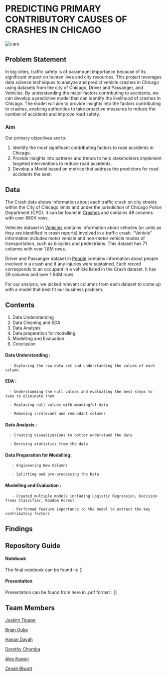 # PREDICTING PRIMARY CONTRIBUTORY CAUSES OF CRASHES IN CHICAGO
![cars](https://github.com/user-attachments/assets/e288361c-7ced-4d8d-b649-4471d2da5027)

## Problem Statement
In big cities, traffic safety is of paramount importance because of its significant impact on human lives and city resources. This project leverages data science techniques to analyze and predict vehicle crashes in Chicago using datasets from the city of Chicago, Driver and Passanger, and Vehicles. By understanding the major factors contributing to accidents, we can develop a predictive model that can identify the likelihood of crashes in Chicago. The model will aim to provide insights into the factors contributing to crashes, enabling authorities to take proactive measures to reduce the number of accidents and improve road safety.

### Aim
Our primary objectives are to:

1. Identify the most significant contributing factors to road accidents in Chicago.
2. Provide insights into patterns and trends to help stakeholders implement targeted interventions to reduce road accidents.
3. Develop a Model based on metrics that address the predictors for road accidents the best.


## Data
The Crash data shows information about each traffic crash on city streets within the City of Chicago limits and under the jurisdiction of Chicago Police Department (CPD). It can be found in [Crashes](https://data.cityofchicago.org/Transportation/Traffic-Crashes-Crashes/85ca-t3if/about_data) and contains 48 columns with over 880K rows. 

Vehicles dataset in [Vehicles](https://data.cityofchicago.org/Transportation/Traffic-Crashes-Vehicles/68nd-jvt3/about_data) contains information about vehicles (or units as they are identified in crash reports) involved in a traffic crash. “Vehicle” information includes motor vehicle and non-motor vehicle modes of transportation, such as bicycles and pedestrians. This dataset has 71 columns with over 1.8M rows.

Driver and Passanger dataset in [People](https://data.cityofchicago.org/Transportation/Traffic-Crashes-People/u6pd-qa9d/about_data) contains information about people involved in a crash and if any injuries were sustained. Each record corresponds to an occupant in a vehicle listed in the Crash dataset. It has 29 columns and over 1.94M rows.

For our analysis, we picked relevant columns from each dataset to come up with a model that best fit our business problem.

## Contents
1. Data Understanding
2. Data Cleaning and EDA
3. Data Analysis
4. Data preparation for modelling
5. Modelling and Evaluation
6. Conclusion

#### Data Understanding : 
      - Exploring the raw data set and understanding the values of each column

#### EDA : 
      - Understanding the null values and evaluating the best steps to take to eliminate them

      - Replacing null values with meaningful data 
      
      - Removing irrelevant and redundant columns

#### Data Analysis : 
      - Creating visualizations to better understand the data

      - Deriving statistics from the data

#### Data Preparation for Modelling : 
       - Engineering New Columns

       - Splitting and pre-processing the Data

#### Modelling and Evaluation : 
       - Created multiple models including Logistic Regression, Decision Trees Classifier, Random Forest

       - Performed feature importance to the model to extract the key contributory factors




## Findings





## Repository Guide
#### Notebook
The final notebook can be found in: []

#### Presentation
Presentation can be found from here in .pdf format : []


## Team Members
[Joakim Tipape](https://github.com/joakimTI)

[Brian Ouko](https://github.com/WellBrian)

[Hanan Dayah](https://github.com/Hanan-Dayah)

[Dorothy Chomba](https://github.com/Messagefordorothy)

[Alex Kaswii](https://github.com/Alexkaswii)

[Zenah Biwott](https://github.com/Biwott54)



